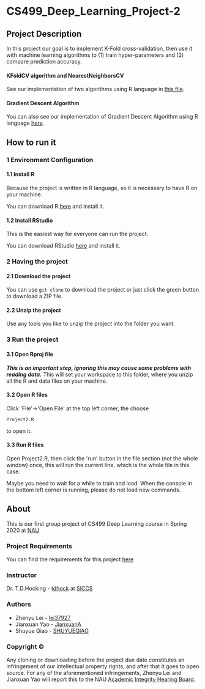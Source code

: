 # CS499_Deep_Learning_Project-2

## Project Description
In this project our goal is to implement K-Fold cross-validation, then use it with machine learning algorithms to (1) train hyper-parameters and (2) compare prediction accuracy.

#### KFoldCV algorithm and NearestNeighborsCV
See our implementation of two algorithms using R language in [this file](Project2.R).

#### Gradient Descent Algorithm
You can also see our implementation of Gradient Descent Algorithm using R language [here](https://github.com/lei37927/CS499_Deep_Learning_Project-1/blob/master/GradientDescent.R).

## How to run it
### 1 Environment Configuration
#### 1.1 Install R
Because the project is written in R language, so it is necessary to have R on your machine.

You can download R [here](https://www.r-project.org/) and install it.

#### 1.2 Install RStudio
This is the easiest way for everyone can run the project.

You can download RStudio [here](https://rstudio.com/products/rstudio/download/#download) and install it.

### 2 Having the project
#### 2.1 Download the project
You can use ```git clone``` to download the project or just click the green button to download a ZIP file.

#### 2.2 Unzip the project
Use any tools you like to unzip the project into the folder you want.

### 3 Run the project
#### 3.1 Open Rproj file
***This is an important step, ignoring this may cause some problems with reading data.***
This will set your workspace to this folder, where you unzip all the R and data files on your machine.

#### 3.2 Open R files
Click 'File'->'Open File' at the top left corner, the choose
```
Project2.R
```
to open it.

#### 3.3 Run R files
Open Project2.R, then click the 'run' button in the file section (not the whole window) once, this will run the current line, which is the whole file in this case.

Maybe you need to wait for a while to train and load. When the console in the bottom left corner is running, please do not load new commands.

## About
This is our first group project of CS499 Deep Learning course in Spring 2020 at [NAU](https://nau.edu/)

### Project Requirements
You can find the requirements for this project [here](https://github.com/tdhock/cs499-spring2020/blob/master/projects/2.org)

### Instructor
Dr. T.D.Hocking - [tdhock](https://github.com/tdhock) at [SICCS](https://nau.edu/school-of-informatics-computing-and-cyber-systems/)

### Authors
* Zhenyu Lei - [lei37927](https://github.com/lei37927)
* Jianxuan Yao - [JianxuanA](https://github.com/JianxuanA)
* Shuyue Qiao - [SHUYUEQIAO](https://github.com/SHUYUEQIAO)

### Copyright ©
Any cloning or downloading before the project due date constitutes an infringement of our intellectual property rights, and after that it goes to open source. For any of the aforementioned infringements, Zhenyu Lei and Jianxuan Yao will report this to the NAU [Academic Integrity Hearing Board](https://in.nau.edu/academic-affairs/academic-integrity/).
